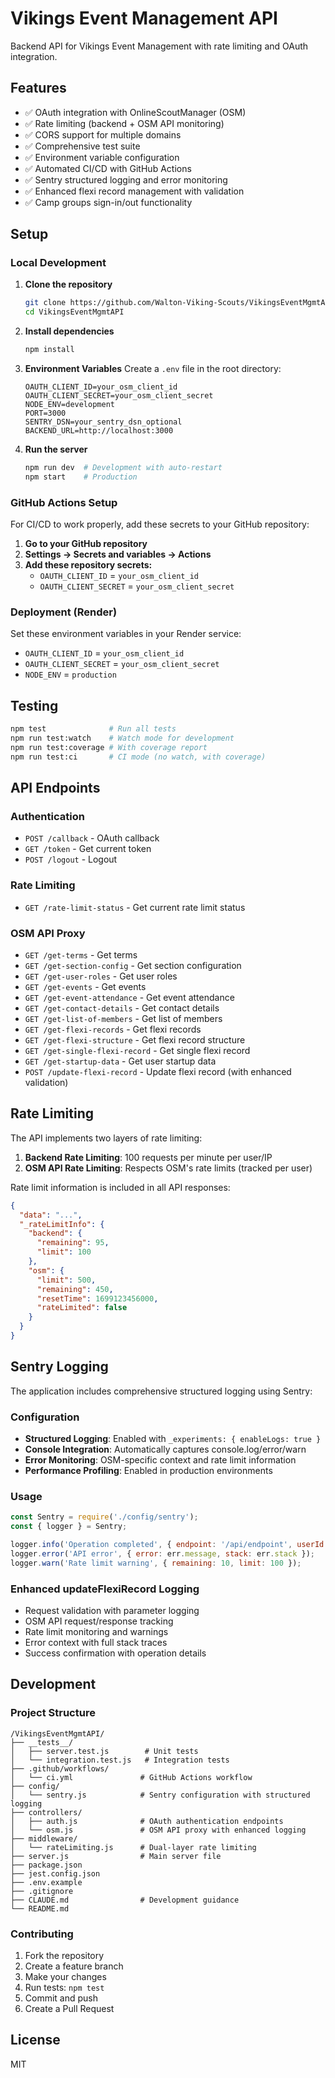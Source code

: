 # Vikings Event Management API

Backend API for Vikings Event Management with rate limiting and OAuth integration.

## Features

- ✅ OAuth integration with OnlineScoutManager (OSM)
- ✅ Rate limiting (backend + OSM API monitoring)
- ✅ CORS support for multiple domains
- ✅ Comprehensive test suite
- ✅ Environment variable configuration
- ✅ Automated CI/CD with GitHub Actions
- ✅ Sentry structured logging and error monitoring
- ✅ Enhanced flexi record management with validation
- ✅ Camp groups sign-in/out functionality

## Setup

### Local Development

1. **Clone the repository**
   ```bash
   git clone https://github.com/Walton-Viking-Scouts/VikingsEventMgmtAPI.git
   cd VikingsEventMgmtAPI
   ```

2. **Install dependencies**
   ```bash
   npm install
   ```

3. **Environment Variables**
   Create a `.env` file in the root directory:
   ```env
   OAUTH_CLIENT_ID=your_osm_client_id
   OAUTH_CLIENT_SECRET=your_osm_client_secret
   NODE_ENV=development
   PORT=3000
   SENTRY_DSN=your_sentry_dsn_optional
   BACKEND_URL=http://localhost:3000
   ```

4. **Run the server**
   ```bash
   npm run dev  # Development with auto-restart
   npm start    # Production
   ```

### GitHub Actions Setup

For CI/CD to work properly, add these secrets to your GitHub repository:

1. **Go to your GitHub repository**
2. **Settings → Secrets and variables → Actions**
3. **Add these repository secrets:**
   - `OAUTH_CLIENT_ID` = `your_osm_client_id`
   - `OAUTH_CLIENT_SECRET` = `your_osm_client_secret`

### Deployment (Render)

Set these environment variables in your Render service:
- `OAUTH_CLIENT_ID` = `your_osm_client_id`
- `OAUTH_CLIENT_SECRET` = `your_osm_client_secret`
- `NODE_ENV` = `production`

## Testing

```bash
npm test              # Run all tests
npm run test:watch    # Watch mode for development
npm run test:coverage # With coverage report
npm run test:ci       # CI mode (no watch, with coverage)
```

## API Endpoints

### Authentication
- `POST /callback` - OAuth callback
- `GET /token` - Get current token
- `POST /logout` - Logout

### Rate Limiting
- `GET /rate-limit-status` - Get current rate limit status

### OSM API Proxy
- `GET /get-terms` - Get terms
- `GET /get-section-config` - Get section configuration  
- `GET /get-user-roles` - Get user roles
- `GET /get-events` - Get events
- `GET /get-event-attendance` - Get event attendance
- `GET /get-contact-details` - Get contact details
- `GET /get-list-of-members` - Get list of members
- `GET /get-flexi-records` - Get flexi records
- `GET /get-flexi-structure` - Get flexi record structure
- `GET /get-single-flexi-record` - Get single flexi record
- `GET /get-startup-data` - Get user startup data
- `POST /update-flexi-record` - Update flexi record (with enhanced validation)

## Rate Limiting

The API implements two layers of rate limiting:

1. **Backend Rate Limiting**: 100 requests per minute per user/IP
2. **OSM API Rate Limiting**: Respects OSM's rate limits (tracked per user)

Rate limit information is included in all API responses:

```json
{
  "data": "...",
  "_rateLimitInfo": {
    "backend": {
      "remaining": 95,
      "limit": 100
    },
    "osm": {
      "limit": 500,
      "remaining": 450,
      "resetTime": 1699123456000,
      "rateLimited": false
    }
  }
}
```

## Sentry Logging

The application includes comprehensive structured logging using Sentry:

### Configuration
- **Structured Logging**: Enabled with `_experiments: { enableLogs: true }`
- **Console Integration**: Automatically captures console.log/error/warn
- **Error Monitoring**: OSM-specific context and rate limit information
- **Performance Profiling**: Enabled in production environments

### Usage
```javascript
const Sentry = require('./config/sentry');
const { logger } = Sentry;

logger.info('Operation completed', { endpoint: '/api/endpoint', userId: '123' });
logger.error('API error', { error: err.message, stack: err.stack });
logger.warn('Rate limit warning', { remaining: 10, limit: 100 });
```

### Enhanced updateFlexiRecord Logging
- Request validation with parameter logging
- OSM API request/response tracking  
- Rate limit monitoring and warnings
- Error context with full stack traces
- Success confirmation with operation details

## Development

### Project Structure
```
/VikingsEventMgmtAPI/
├── __tests__/
│   ├── server.test.js        # Unit tests
│   └── integration.test.js   # Integration tests
├── .github/workflows/
│   └── ci.yml               # GitHub Actions workflow
├── config/
│   └── sentry.js            # Sentry configuration with structured logging
├── controllers/
│   ├── auth.js              # OAuth authentication endpoints
│   └── osm.js               # OSM API proxy with enhanced logging
├── middleware/
│   └── rateLimiting.js      # Dual-layer rate limiting
├── server.js                # Main server file
├── package.json
├── jest.config.json
├── .env.example
├── .gitignore
├── CLAUDE.md                # Development guidance
└── README.md
```

### Contributing

1. Fork the repository
2. Create a feature branch
3. Make your changes
4. Run tests: `npm test`
5. Commit and push
6. Create a Pull Request

## License

MIT